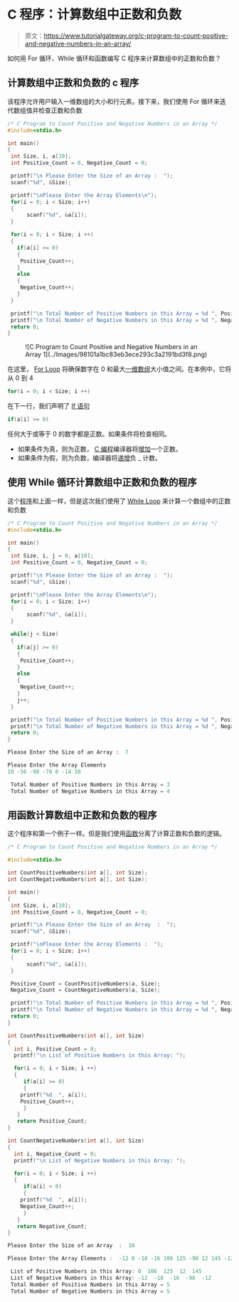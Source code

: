 # C 程序：计算数组中正数和负数

> 原文：<https://www.tutorialgateway.org/c-program-to-count-positive-and-negative-numbers-in-an-array/>

如何用 For 循环、While 循环和函数编写 C 程序来计算数组中的正数和负数？

## 计算数组中正数和负数的 c 程序

该程序允许用户输入一维数组的大小和行元素。接下来，我们使用 For 循环来迭代数组值并检查正数和负数

```c
/* C Program to Count Positive and Negative Numbers in an Array */
#include<stdio.h>

int main()
{
 int Size, i, a[10];
 int Positive_Count = 0, Negative_Count = 0;

 printf("\n Please Enter the Size of an Array :  ");
 scanf("%d", &Size);

 printf("\nPlease Enter the Array Elements\n");
 for(i = 0; i < Size; i++)
 {
      scanf("%d", &a[i]);
 }

 for(i = 0; i < Size; i ++)
 {
   if(a[i] >= 0)
   {
 	Positive_Count++;
   }
   else
   {
 	Negative_Count++;
   }
 }

 printf("\n Total Number of Positive Numbers in this Array = %d ", Positive_Count);
 printf("\n Total Number of Negative Numbers in this Array = %d ", Negative_Count);
 return 0;
}
```

<figure class="wp-block-image">![C Program to Count Positive and Negative Numbers in an Array 1](../Images/98101a1bc83eb3ece293c3a2191bd3f8.png)</figure>

在这里， [For Loop](https://www.tutorialgateway.org/for-loop-in-c-programming/) 将确保数字在 0 和最大[一维数组](https://www.tutorialgateway.org/array-in-c/)大小值之间。在本例中，它将从 0 到 4

```c
for(i = 0; i < Size; i ++)
```

在下一行，我们声明了 [If 语句](https://www.tutorialgateway.org/if-statement-in-c/ "If Statement in C")

```c
if(a[i] >= 0)
```

任何大于或等于 0 的数字都是正数。如果条件将检查相同。

*   如果条件为真，则为正数， [C 编程](https://www.tutorialgateway.org/c-programming/)编译器将[增加](https://www.tutorialgateway.org/increment-and-decrement-operators-in-c/)一个正数。
*   如果条件为假，则为负数，编译器将[递增](https://www.tutorialgateway.org/increment-and-decrement-operators-in-c/)负 _ 计数。

## 使用 While 循环计算数组中正数和负数的程序

这个[程序](https://www.tutorialgateway.org/c-programming-examples/)和上面一样，但是这次我们使用了 [While Loop](https://www.tutorialgateway.org/while-loop-in-c/) 来计算一个数组中的正数和负数

```c
/* C Program to Count Positive and Negative Numbers in an Array */
#include<stdio.h>

int main()
{
 int Size, i, j = 0, a[10];
 int Positive_Count = 0, Negative_Count = 0;

 printf("\n Please Enter the Size of an Array :  ");
 scanf("%d", &Size);

 printf("\nPlease Enter the Array Elements\n");
 for(i = 0; i < Size; i++)
 {
      scanf("%d", &a[i]);
 }

 while(j < Size)
 {
   if(a[j] >= 0)
   {
 	Positive_Count++;
   }
   else
   {
 	Negative_Count++;
   }
   j++;
 }

 printf("\n Total Number of Positive Numbers in this Array = %d ", Positive_Count);
 printf("\n Total Number of Negative Numbers in this Array = %d ", Negative_Count);
 return 0;
}
```

```c
Please Enter the Size of an Array :  7

Please Enter the Array Elements
10 -56 -98 -78 0 -14 10

 Total Number of Positive Numbers in this Array = 3 
 Total Number of Negative Numbers in this Array = 4
```

## 用函数计算数组中正数和负数的程序

这个程序和第一个例子一样。但是我们使用[函数](https://www.tutorialgateway.org/functions-in-c/)分离了计算正数和负数的逻辑。

```c
/* C Program to Count Positive and Negative Numbers in an Array */

#include<stdio.h>

int CountPositiveNumbers(int a[], int Size);
int CountNegativeNumbers(int a[], int Size);

int main()
{
 int Size, i, a[10];
 int Positive_Count = 0, Negative_Count = 0;

 printf("\n Please Enter the Size of an Array  :  ");
 scanf("%d", &Size);

 printf("\nPlease Enter the Array Elements :  ");
 for(i = 0; i < Size; i++)
 {
      scanf("%d", &a[i]);
 }

 Positive_Count = CountPositiveNumbers(a, Size);
 Negative_Count = CountNegativeNumbers(a, Size);

 printf("\n Total Number of Positive Numbers in this Array = %d ", Positive_Count);
 printf("\n Total Number of Negative Numbers in this Array = %d ", Negative_Count);
 return 0;
}

int CountPositiveNumbers(int a[], int Size)
{
  int i, Positive_Count = 0;
  printf("\n List of Positive Numbers in this Array: ");

  for(i = 0; i < Size; i ++)
  {
     if(a[i] >= 0)
     {
 	printf("%d  ", a[i]);
 	Positive_Count++;
     }
   }
   return Positive_Count;
}

int CountNegativeNumbers(int a[], int Size)
{
  int i, Negative_Count = 0;
  printf("\n List of Negative Numbers in this Array: ");

  for(i = 0; i < Size; i ++)
  {
     if(a[i] < 0)
     {
 	printf("%d  ", a[i]);
 	Negative_Count++;
     }
   }
   return Negative_Count;
}
```

```c
Please Enter the Size of an Array  :  10

Please Enter the Array Elements :  -12 0 -18 -16 106 125 -98 12 145 -12

 List of Positive Numbers in this Array: 0  106  125  12  145  
 List of Negative Numbers in this Array: -12  -18  -16  -98  -12  
 Total Number of Positive Numbers in this Array = 5 
 Total Number of Negative Numbers in this Array = 5
```